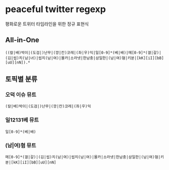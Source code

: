 # peaceful twitter regexp
평화로운 트위터 타임라인을 위한 정규 표현식

## All-in-One

```
((칼|배)박이|(도검|)난무|(깡|칸)코레|(좌|우)익|일[0-9]*(베|배)|메[0-9]*(갤|갈)|(김|씹)치(남|녀)|씹치(남|여)|몰카|소라넷|한남충|삼일한|(남|여)혐|키분|[kK][iI][bB][uU][nN]).*
```

## 토픽별 분류
### 오덕 이슈 뮤트
```
(칼|배)박이|(도검|)난무|(깡|칸)코레|(좌|우)익
```

### 일12131베 뮤트
```
일[0-9]*(베|배)
```

### (남|여)혐 뮤트
```
메[0-9]*(갤|갈)|(김|씹)치(남|여)|씹치(남|여)|몰카|소라넷|한남충|삼일한|(남|여)혐|키분|[kK][iI][bB][uU][nN]
```
